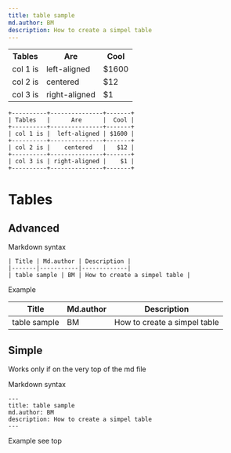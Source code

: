 ```yaml
---
title: table sample
md.author: BM
description: How to create a simpel table
---
```



<table>
  <tr>
    <th>Tables</th>
    <th text-align:right;>Are</th>
    <th>Cool</th>
  </tr>
  <tr>
    <td>col 1 is</td>
    <td>left-aligned</td>
    <td>$1600</td>
  </tr>
  <tr>
    <td>col 2 is</td>
    <td>centered</td>
    <td>$12</td>
  </tr>
  <tr>
    <td>col 3 is</td>
    <td>right-aligned</td>
    <td text-align:right;>$1</td>
  </tr>
</table>





```
+----------+---------------+-------+  
| Tables   |      Are      |  Cool |  
+----------+---------------+-------+  
| col 1 is |  left-aligned | $1600 |  
+----------+---------------+-------+  
| col 2 is |    centered   |   $12 |  
+----------+---------------+-------+  
| col 3 is | right-aligned |    $1 |  
+----------+---------------+-------+  
```

# Tables


## Advanced 

Markdown syntax
```
| Title | Md.author | Description |
|-------|-----------|-------------|
| table sample | BM | How to create a simpel table |
```
Example

| Title | Md.author | Description |
|-------|-----------|-------------|
| table sample | BM | How to create a simpel table |



## Simple
Works only if on the very top of the md file

Markdown syntax
```
---
title: table sample
md.author: BM
description: How to create a simpel table
---
```
Example
see top
